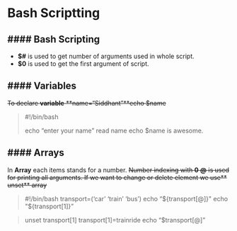 # Bash Scriptting

## #### Bash Scripting

- **$#** is used to get number of arguments used in whole script.
- **$0** is used to get the first argument of script.

## #### Variables

~~To declare **variable**  **name=“Siddhant”**echo $name~~

> #!/bin/bash
> 
> 
> echo “enter your name”
> read name  echo $name is awesome.
> 

## #### Arrays

In **Array** each items stands for a number.  ~~Number indexing with **0** **@** is used for printing all arguments.  If we want to change or delete element we use** unset** array~~

> #!/bin/bash transport=(‘car’ ‘train’ ‘bus’) echo “${transport[@]}" echo "${transport[1]}”
> 

> unset transport[1] transport[1]=trainride echo “$transport[@]”
>